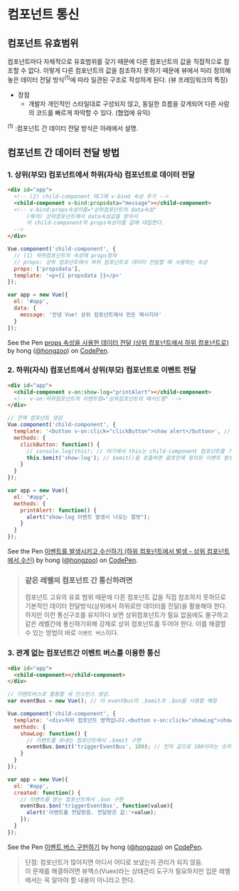 # 컴포넌트 통신

## 컴포넌트 유효범위
컴포넌트마다 자체적으로 유효범위를 갖기 때문에 다른 컴포넌트의 값을 직접적으로 참조할 수 없다. 이렇게 다른 컴포넌트의 값을 참조하지 못하기 때문에 뷰에서 미리 정의해 놓은 데이터 전달 방식<sup>(1)</sup>에 따라 일관된 구조로 작성하게 된다. (뷰 프레임워크의 특징)  

* 장점
  - 개발자 개인적인 스타일대로 구성되지 않고, 동일한 흐름을 갖게되어 다른 사람의 코드를 빠르게 파악할 수 있다. (협업에 유익)

<sup>(1)</sup> :컴포넌트 간 데이터 전달 방식은 아래에서 설명.

## 컴포넌트 간 데이터 전달 방법
### 1. 상위(부모) 컴포넌트에서 하위(자식) 컴포넌트로 데이터 전달

```html
<div id="app">
  <!-- (2) child-component 태그에 v-bind 속성 추가 -->
  <child-component v-bind:propsdata="message"></child-component>
  <!-- v-bind:props속성이름="상위컴포넌트의 data속성"
      (해석) 상위컴포넌트에서 data속성값을 받아서 
      이 child-component의 props속성이름 값에 대입한다.
  -->
</div>
```
```js
Vue.component('child-component', {
  // (1) 하위컴포넌트의 속성에 props정의
  // props: 상위 컴포넌트에서 하위 컴포넌트로 데이터 전달할 때 사용하는 속성
  props: ['propsdata'],
  template: '<p>{{ propsdata }}</p>'
});

var app = new Vue({
  el: '#app',
  data: {
    message: '안녕 Vue! 상위 컴포넌트에서 만든 메시지야'
  }
});
```
See the Pen <a href="https://codepen.io/hongzoo/pen/eaKVXm/">
  props 속성을 사용한 데이터 전달 (상위 컴포넌트에서 하위 컴포넌트로)</a> by hong (<a href="https://codepen.io/hongzoo">@hongzoo</a>)
  on <a href="https://codepen.io">CodePen</a>.

### 2. 하위(자식) 컴포넌트에서 상위(부모) 컴포넌트로 이벤트 전달

```html
<div id="app">
  <child-component v-on:show-log="printAlert"></child-component>
  <!-- v-on:하위컴포넌트의 이벤트명="상위컴포넌트의 메서드명" -->
</div>
```
```js
// 전역 컴포넌트 생성
Vue.component('child-component', {
  template: '<button v-on:click="clickButton">show alert</button>', // v-on:이벤트명="메서드" -> 여기에서 메서드는 이 하위컴포넌트의 메서드
  methods: {
    clickButton: function() {
      // console.log(this); // 여기에서 this는 child-component 컴포넌트를 가리킨다.
      this.$emit('show-log'); // $emit()을 호출하면 괄호안에 정의된 이벤트 발생
    }
  }
});

var app = new Vue({
  el: "#app",
  methods: {
    printAlert: function() {
      alert("show-log 이벤트 발생시 나오는 얼럿");
    }
  }
});
```
See the Pen <a href="https://codepen.io/hongzoo/pen/mYKxbL/">
  이벤트를 발생시키고 수신하기 (하위 컴포넌트에서 발생 - 상위 컴포넌트에서 수신)</a> by hong (<a href="https://codepen.io/hongzoo">@hongzoo</a>)
  on <a href="https://codepen.io">CodePen</a>.
  
> ### 같은 레벨의 컴포넌트 간 통신하려면 
> 컴포넌트 고유의 유효 범위 때문에 다른 컴포넌트 값을 직접 참조하지 못하므로 기본적인 데이터 전달방식(상위에서 하위로만 데이터를 전달)을 활용해야 한다.  
> 하지만 이런 통신구조를 유지하다 보면 상위컴포넌트가 필요 없음에도 불구하고 같은 레벨간에 통신하기위해 강제로 상위 컴포넌트를 두어야 한다. 이를 해결할 수 있는 방법이 바로 `이벤트 버스`이다.

### 3. 관계 없는 컴포넌트간 이벤트 버스를 이용한 통신

```html
<div id="app">
  <child-component></child-component>
</div>
```
```js
// 이벤트버스로 활용할 새 인스턴스 생성.
var eventBus = new Vue(); // 이 eventBus의 .$emit과 .$on을 사용할 예정

Vue.component('child-component', {
  template: '<div>하위 컴포넌트 영역입니다.<button v-on:click="showLog">show</button></div>',
  methods: {
    showLog: function() {
      // 이벤트를 보내는 컴포넌트에서 .$emit 구현
      eventBus.$emit('triggerEventBus', 100); // 인자 값으로 100이라는 숫자 전달
    }
  }
});

var app = new Vue({
  el: '#app',
  created: function() {
    // 이벤트를 받는 컴포넌트에서 .$on 구현
    eventBus.$on('triggerEventBus', function(value){
      alert('이벤트를 전달받음. 전달받은 값:'+value);
    });
  }
});
```

See the Pen <a href="https://codepen.io/hongzoo/pen/BeXEra/">
  이벤트 버스 구현하기</a> by hong (<a href="https://codepen.io/hongzoo">@hongzoo</a>)
  on <a href="https://codepen.io">CodePen</a>.
  
> 단점: 컴포넌트가 많아지면 어디서 어디로 보냈는지 관리가 되지 않음.  
> 이 문제를 해결하려면 뷰엑스(Vuex)라는 상태관리 도구가 필요하지만 입문 레벨에서는 꼭 알아야 할 내용이 아니라고 한다.